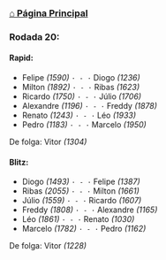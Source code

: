 ### [⌂ Página Principal](https://grupo-de-xadrez.github.io/)

### Rodada 20:

#### Rapid:

* Felipe *(1590)* `· - ·` Diogo *(1236)*  
* Milton *(1892)* `· - ·` Ribas *(1623)*  
* Ricardo *(1750)* `· - ·` Júlio *(1706)*  
* Alexandre *(1196)* `· - ·` Freddy *(1878)*  
* Renato *(1243)* `· - ·` Léo *(1933)*  
* Pedro *(1183)* `· - ·` Marcelo *(1950)*  

De folga: Vitor *(1304)*

#### Blitz:

* Diogo *(1493)* `· - ·` Felipe *(1387)*  
* Ribas *(2055)* `· - ·` Milton *(1661)*  
* Júlio *(1559)* `· - ·` Ricardo *(1607)*  
* Freddy *(1808)* `· - ·` Alexandre *(1165)*  
* Léo *(1861)* `· - ·` Renato *(1030)*  
* Marcelo *(1782)* `· - ·` Pedro *(1162)*  

De folga: Vitor *(1228)*

